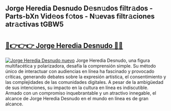 ## Jorge Heredia Desnudo D𝚎sn𝚞dos filtr𝚊dos - Parts-bXn Vid𝚎os f𝚘tos - N𝚞evas filtr𝚊ciones atr𝚊ctivas tGBW5

# <h2><a href="http://mb7vxb.tromn.icu/?c=Jorge+Heredia+Desnudo">🔗👉👉👉 Jorge Heredia Desnudo 🔗🔗</a></h2>

[![Jorge Heredia Desnudo nuevo](https://i.imgur.com/pEAQMta.gif)](http://mb7vxb.tromn.icu/?c=Jorge+Heredia+Desnudo)
Jorge Heredia Desnudo, una figura multifacética y polarizadora, desafía la comprensión simple. Su método único de interactuar con audiencias en línea ha fascinado y provocado críticas, generando debates sobre la expresión artística, el consentimiento y las complejidades de las comunidades digitales. A pesar de la ambigüedad de sus intenciones, su impacto en la cultura en línea es indiscutible. Armado con un compromiso inquebrantable y un atractivo innegable, el alcance de Jorge Heredia Desnudo en el mundo en línea es de gran alcance.
